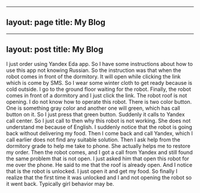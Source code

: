 
---
layout: page
title: My Blog
---



---
layout: post
title: My Blog
---
I just order using Yandex Eda app. So I have some instructions about how to use this app not knowing Russian. So the instruction was that when the robot comes in front of the dormitory. It will open while clicking the link which is come by SMS. So I wear some winter cloth to get ready because is cold outside. I go to the ground floor waiting for the robot. Finally, the robot comes in front of a dormitory and I just click the link. The robot roof is not opening. I do not know how to operate this robot. There is two color button. One is something gray color and another one will green, which has call button on it. So I just press that green button. Suddenly it calls to Yandex call center. So I just call to then why this robot is not working. She does not understand me because of English. I suddenly notice that the robot is going back without delivering my food. Then I come back and call Yandex, which I call earlier does not find any suitable solution. Then I ask help from the dormitory grade to help me take to phone. She actually helps me to restore my order. Then the robot comes, and I got a call from Yandex and still found the same problem that is not open. I just asked him that open this robot for me over the phone. He said to me that the roof is already open. And I notice that is the robot is unlocked. I just open it and get my food. So finally I realize that the first time it was unlocked and I and not opening the robot so it went back. Typically girl behavior may be. 
